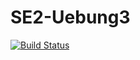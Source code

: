 # SE2-Uebung3
[![Build Status](https://travis-ci.org/eluchsinger/SE2-Uebung3.svg?branch=master)](https://travis-ci.org/eluchsinger/SE2-Uebung3)
